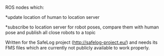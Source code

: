 ROS nodes which:

*update location of human to location server

*subscribe to location server for robot poses, compare them with human pose and publish all close robots to a topic

Written for the SafeLog project (http://safelog-project.eu/) and needs its FMS files which are currently not publicly available to work properly.

